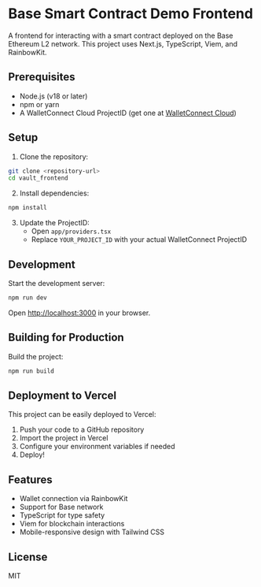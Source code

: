 # Base Smart Contract Demo Frontend

A frontend for interacting with a smart contract deployed on the Base Ethereum L2 network. This project uses Next.js, TypeScript, Viem, and RainbowKit.

## Prerequisites

- Node.js (v18 or later)
- npm or yarn
- A WalletConnect Cloud ProjectID (get one at [WalletConnect Cloud](https://cloud.walletconnect.com))

## Setup

1. Clone the repository:
```bash
git clone <repository-url>
cd vault_frontend
```

2. Install dependencies:
```bash
npm install
```

3. Update the ProjectID:
   - Open `app/providers.tsx`
   - Replace `YOUR_PROJECT_ID` with your actual WalletConnect ProjectID

## Development

Start the development server:
```bash
npm run dev
```

Open [http://localhost:3000](http://localhost:3000) in your browser.

## Building for Production

Build the project:
```bash
npm run build
```

## Deployment to Vercel

This project can be easily deployed to Vercel:

1. Push your code to a GitHub repository
2. Import the project in Vercel
3. Configure your environment variables if needed
4. Deploy!

## Features

- Wallet connection via RainbowKit
- Support for Base network
- TypeScript for type safety
- Viem for blockchain interactions
- Mobile-responsive design with Tailwind CSS

## License

MIT
